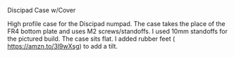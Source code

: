 Discipad Case w/Cover

High profile case for the Discipad numpad. The case takes the place of the FR4 bottom plate and uses M2 screws/standoffs. I used 10mm standoffs for the pictured build. The case sits flat. I added rubber feet (
https://amzn.to/3l9wXsg) to add a tilt.
